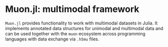 # Muon.jl: multimodal framework

`Muon.jl` provides functionality to work with multimodal datasets in Julia. It implements annotated data structures for unimodal and multimodal data and can be used together with the `muon` ecosystem across programming languages with data exchange via `.h5mu` files.

